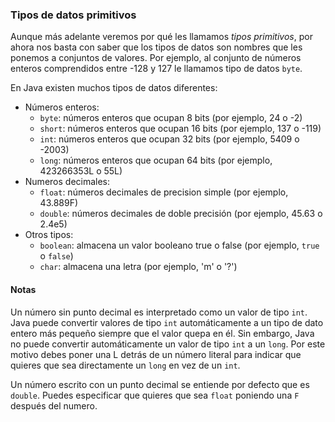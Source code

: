 ### Tipos de datos primitivos

Aunque más adelante veremos por qué les llamamos *tipos primitivos*, por ahora nos basta con saber que los tipos de datos son nombres que les ponemos a conjuntos de valores. Por ejemplo, al conjunto de números enteros comprendidos entre -128 y 127 le llamamos tipo de datos `byte`.

En Java existen muchos tipos de datos diferentes:

* Números enteros:
  * `byte`: números enteros que ocupan 8 bits (por ejemplo, 24 o -2)
  * `short`: números enteros que ocupan 16 bits (por ejemplo, 137 o -119)
  * `int`: números enteros que ocupan 32 bits (por ejemplo, 5409 o -2003)
  * `long`: números enteros que ocupan 64 bits (por ejemplo, 423266353L o 55L)
* Numeros decimales:
  * `float`: números decimales de precision simple (por ejemplo, 43.889F)
  * `double`: números decimales de doble precisión (por ejemplo, 45.63 o 2.4e5)
* Otros tipos:
  * `boolean`: almacena un valor booleano true o false (por ejemplo, `true` o `false`)
  * `char`: almacena una letra (por ejemplo, 'm' o '?')

#### Notas

Un número sin punto decimal es interpretado como un valor de tipo `int`. Java puede convertir valores de tipo `int` automáticamente a un tipo de dato entero más pequeño siempre que el valor quepa en él. Sin embargo, Java no puede convertir automáticamente un valor de tipo `int` a un `long`. Por este motivo debes  poner una L detrás de un número literal para indicar que quieres que sea directamente un `long` en vez de un `int`.

Un número escrito con un punto decimal se entiende por defecto que es `double`. Puedes especificar que quieres que sea `float` poniendo una `F` después del numero.
